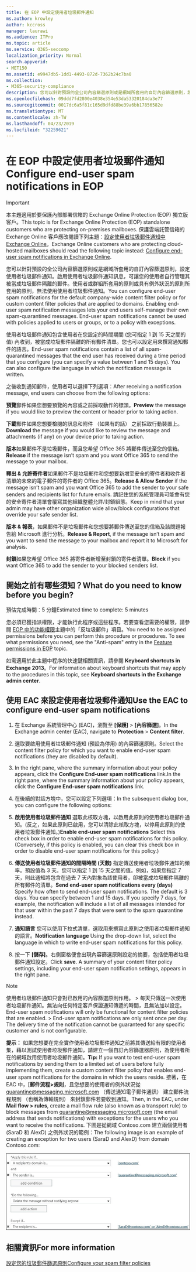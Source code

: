 ```yaml
---
title: 在 EOP 中設定使用者垃圾郵件通知
ms.author: krowley
author: kccross
manager: laurawi
ms.audience: ITPro
ms.topic: article
ms.service: O365-seccomp
localization_priority: Normal
search.appverid:
- MET150
ms.assetid: e9947db5-1dd1-4493-872d-7362b24c7ba0
ms.collection:
- M365-security-compliance
description: 您可以針對預設的全公司內容篩選原則或是網域所套用的自訂內容篩選原則，設定使用者垃圾郵件通知。
ms.openlocfilehash: 09ddd7fd2800e4038e354e53da53320184da3e77
ms.sourcegitcommit: 0017dc6a5f81c165d9dfd88be39a6bb17856582e
ms.translationtype: MT
ms.contentlocale: zh-TW
ms.lasthandoff: 04/23/2019
ms.locfileid: "32259621"
---
```

# <a name="configure-end-user-spam-notifications-in-eop"></a><span data-ttu-id="7c2c7-103">在 EOP 中設定使用者垃圾郵件通知</span><span class="sxs-lookup"><span data-stu-id="7c2c7-103">Configure end-user spam notifications in EOP</span></span>
  
> [!IMPORTANT]
> <span data-ttu-id="7c2c7-104">本主題適用於要保護內部部署信箱的 Exchange Online Protection (EOP) 獨立版客戶。</span><span class="sxs-lookup"><span data-stu-id="7c2c7-104">This topic is for Exchange Online Protection (EOP) standalone customers who are protecting on-premises mailboxes.</span></span> <span data-ttu-id="7c2c7-105">保護雲端託管信箱的 Exchange Online 客戶應改閱讀下列主題：[設定使用者垃圾郵件通知中 Exchange Online](configure-end-user-spam-notifications-in-exchange-online.md)。</span><span class="sxs-lookup"><span data-stu-id="7c2c7-105">Exchange Online customers who are protecting cloud-hosted mailboxes should read the following topic instead: [Configure end-user spam notifications in Exchange Online](configure-end-user-spam-notifications-in-exchange-online.md).</span></span> 
  
<span data-ttu-id="7c2c7-p102">您可以針對預設的全公司內容篩選原則或是網域所套用的自訂內容篩選原則，設定使用者垃圾郵件通知。啟用使用者垃圾郵件通知訊息，可讓您的使用者自行管理其被當成垃圾郵件隔離的郵件。使用者或群組所套用的原則或具有例外狀況的原則所套用的原則，無法使用使用者垃圾郵件通知。</span><span class="sxs-lookup"><span data-stu-id="7c2c7-p102">You can configure end-user spam notifications for the default company-wide content filter policy or for custom content filter policies that are applied to domains. Enabling end-user spam notification messages lets your end users self-manage their own spam-quarantined messages. End-user spam notifications cannot be used with policies applied to users or groups, or to a policy with exceptions.</span></span>
  
<span data-ttu-id="7c2c7-p103">使用者垃圾郵件通知包含使用者在您設定的時間期間 (您可指定 1 到 15 天之間的值) 內收到，被當成垃圾郵件隔離的所有郵件清單。您也可以設定用來撰寫通知郵件的語言。</span><span class="sxs-lookup"><span data-stu-id="7c2c7-p103">End-user spam notifications contain a list of all spam-quarantined messages that the end user has received during a time period that you configure (you can specify a value between 1 and 15 days). You can also configure the language in which the notification message is written.</span></span>
  
<span data-ttu-id="7c2c7-111">之後收到通知郵件，使用者可以選擇下列選項：</span><span class="sxs-lookup"><span data-stu-id="7c2c7-111">After receiving a notification message, end users can choose from the following options:</span></span>

<span data-ttu-id="7c2c7-112">**預覽**郵件如果您想要預覽的內容或之前採取動作的標頭。</span><span class="sxs-lookup"><span data-stu-id="7c2c7-112">**Preview** the message if you would like to preview the content or header prior to taking action.</span></span>

<span data-ttu-id="7c2c7-113">**下載**郵件如果您想要檢閱的訊息和附件 （如果有的話） 之前採取行動裝置上。</span><span class="sxs-lookup"><span data-stu-id="7c2c7-113">**Download** the message if you would like to review the message and attachments (if any) on your device prior to taking action.</span></span>

<span data-ttu-id="7c2c7-114">**版本**如果郵件不是垃圾郵件，而且您希望 Office 365 將郵件傳送至您的信箱。</span><span class="sxs-lookup"><span data-stu-id="7c2c7-114">**Release** if the message isn’t spam and you want Office 365 to send the message to your mailbox.</span></span>

<span data-ttu-id="7c2c7-115">**釋出 & 允許寄件者**如果郵件不是垃圾郵件和您想要新增至安全的寄件者和收件者清單的未來的電子郵件的寄件者的 Office 365。</span><span class="sxs-lookup"><span data-stu-id="7c2c7-115">**Release & Allow Sender** if the message isn’t spam and you want Office 365 to add the sender to your safe senders and recipients list for future emails.</span></span> <span data-ttu-id="7c2c7-116">請記住您的系統管理員可能會有您的安全寄件者清單會覆寫其他組織整體允許/封鎖組態。</span><span class="sxs-lookup"><span data-stu-id="7c2c7-116">Keep in mind that your admin may have other organization wide allow/block configurations that override your safe sender list.</span></span>

<span data-ttu-id="7c2c7-117">**版本 & 報表**，如果郵件不是垃圾郵件和您想要將郵件傳送至您的信箱及該問題報告給 Microsoft 進行分析。</span><span class="sxs-lookup"><span data-stu-id="7c2c7-117">**Release & Report**, if the message isn’t spam and you want to send the message to your mailbox and report it to Microsoft for analysis.</span></span>

<span data-ttu-id="7c2c7-118">**封鎖**如果您希望 Office 365 將寄件者新增至封鎖的寄件者清單。</span><span class="sxs-lookup"><span data-stu-id="7c2c7-118">**Block** if you want Office 365 to add the sender to your blocked senders list.</span></span>
  
## <a name="what-do-you-need-to-know-before-you-begin"></a><span data-ttu-id="7c2c7-119">開始之前有哪些須知？</span><span class="sxs-lookup"><span data-stu-id="7c2c7-119">What do you need to know before you begin?</span></span>
<span data-ttu-id="7c2c7-120"><a name="sectionSection0"> </a></span><span class="sxs-lookup"><span data-stu-id="7c2c7-120"></span></span>

<span data-ttu-id="7c2c7-121">預估完成時間：5 分鐘</span><span class="sxs-lookup"><span data-stu-id="7c2c7-121">Estimated time to complete: 5 minutes</span></span>
  
<span data-ttu-id="7c2c7-p105">您必須已獲指派權限，才能執行此程序或這些程序。若要查看您需要的權限，請參閱 [EOP 中的功能權限](eop/feature-permissions-in-eop.md)主題中的「反垃圾郵件」項目。</span><span class="sxs-lookup"><span data-stu-id="7c2c7-p105">You need to be assigned permissions before you can perform this procedure or procedures. To see what permissions you need, see the "Anti-spam" entry in the [Feature permissions in EOP](eop/feature-permissions-in-eop.md) topic.</span></span> 
  
<span data-ttu-id="7c2c7-124">如需適用於此主題中程序的快速鍵相關資訊，請參閱 **Keyboard shortcuts in Exchange 2013**。</span><span class="sxs-lookup"><span data-stu-id="7c2c7-124">For information about keyboard shortcuts that may apply to the procedures in this topic, see **Keyboard shortcuts in the Exchange admin center**.</span></span>
  
## <a name="use-the-eac-to-configure-end-user-spam-notifications"></a><span data-ttu-id="7c2c7-125">使用 EAC 來設定使用者垃圾郵件通知</span><span class="sxs-lookup"><span data-stu-id="7c2c7-125">Use the EAC to configure end-user spam notifications</span></span>

1. <span data-ttu-id="7c2c7-126">在 Exchange 系統管理中心 (EAC)，瀏覽至 **[保護]** \> **[內容篩選]**。</span><span class="sxs-lookup"><span data-stu-id="7c2c7-126">In the Exchange admin center (EAC), navigate to **Protection** \> **Content filter**.</span></span>
    
2. <span data-ttu-id="7c2c7-127">選取要啟用使用者垃圾郵件通知 (預設為停用) 的內容篩選原則。</span><span class="sxs-lookup"><span data-stu-id="7c2c7-127">Select the content filter policy for which you want to enable end-user spam notifications (they are disabled by default).</span></span>
    
3. <span data-ttu-id="7c2c7-128">In the right pane, where the summary information about your policy appears, click the **Configure End-user spam notifications** link.</span><span class="sxs-lookup"><span data-stu-id="7c2c7-128">In the right pane, where the summary information about your policy appears, click the **Configure End-user spam notifications** link.</span></span> 
    
4. <span data-ttu-id="7c2c7-129">在後續的對話方塊中，您可以設定下列選項：</span><span class="sxs-lookup"><span data-stu-id="7c2c7-129">In the subsequent dialog box, you can configure the following options:</span></span>
    
1. <span data-ttu-id="7c2c7-p106">**啟用使用者垃圾郵件通知** 選取此核取方塊，以啟用此原則的使用者垃圾郵件通知。(反之，如果此原則已啟用，您可以清除此核取方塊，以停用此原則的使用者垃圾郵件通知。)</span><span class="sxs-lookup"><span data-stu-id="7c2c7-p106">**Enable end-user spam notifications** Select this check box in order to enable end-user spam notifications for this policy. (Conversely, if this policy is enabled, you can clear this check box in order to disable end-user spam notifications for this policy.)</span></span> 
    
2. <span data-ttu-id="7c2c7-p107">**傳送使用者垃圾郵件通知的間隔時間 (天數)** 指定傳送使用者垃圾郵件通知的頻率。預設值為 3 天。您可以指定 1 到 15 天之間的值。例如，如果您指定 7 天，則此通知將包含在過去 7 天內對象為該使用者，卻被當成垃圾郵件隔離的所有郵件的清單。</span><span class="sxs-lookup"><span data-stu-id="7c2c7-p107">**Send end-user spam notifications every (days)** Specify how often to send end-user spam notifications. The default is 3 days. You can specify between 1 and 15 days. If you specify 7 days, for example, the notification will include a list of all messages intended for that user within the past 7 days that were sent to the spam quarantine instead.</span></span> 
    
3. <span data-ttu-id="7c2c7-136">**通知語言** 您可以使用下拉式清單，選取用來撰寫此原則之使用者垃圾郵件通知的語言。</span><span class="sxs-lookup"><span data-stu-id="7c2c7-136">**Notification language** Using the drop-down list, select the language in which to write end-user spam notifications for this policy.</span></span> 
    
5. <span data-ttu-id="7c2c7-p108">按一下 **[儲存]**。右側窗格便會出現內容篩選原則設定的摘要，包括使用者垃圾郵件通知設定。</span><span class="sxs-lookup"><span data-stu-id="7c2c7-p108">Click **save**. A summary of your content filter policy settings, including your end-user spam notification settings, appears in the right pane.</span></span>
    
> [!NOTE]
>  <span data-ttu-id="7c2c7-p109">使用者垃圾郵件通知只會對已啟用的內容篩選原則作用。 >  每天只傳送一次使用者垃圾郵件通知。無法向任何特定客戶保證通知傳遞的時間，且無法加以設定。</span><span class="sxs-lookup"><span data-stu-id="7c2c7-p109">End-user spam notifications will only be functional for content filter policies that are enabled. >  End-user spam notifications are only sent once per day. The delivery time of the notification cannot be guaranteed for any specific customer and is not configurable.</span></span> 
  
 <span data-ttu-id="7c2c7-142">**提示：** 如果您想要在完全實作使用者垃圾郵件通知之前將其傳送給有限的使用者集，藉以測試使用者垃圾郵件通知，請建立一個自訂內容篩選器原則，為使用者所在的網域啟用使用者垃圾郵件通知。</span><span class="sxs-lookup"><span data-stu-id="7c2c7-142">**Tip:** If you want to test end-user spam notifications by sending them to a limited set of users before fully implementing them, create a custom content filter policy that enables end-user spam notifications for the domains in which the users reside.</span></span> <span data-ttu-id="7c2c7-143">接著，在 EAC 中，[**郵件流程\>規則**，且您想要的使用者的例外狀況從 quarantine@messaging.microsoft.com （傳送通知電子郵件通訊） 建立郵件流程規則 （也稱為傳輸規則） 來封鎖郵件若要收到通知。</span><span class="sxs-lookup"><span data-stu-id="7c2c7-143">Then, in the EAC, under **Mail flow \> rules**, create a mail flow rule (also known as a transport rule) to block messages from quarantine@messaging.microsoft.com (the email address that sends notifications) with exceptions for the users who you want to receive the notifications.</span></span> <span data-ttu-id="7c2c7-144">下圖是從網域 Contoso.com 建立兩個使用者 (SaraD 和 AlexD) 之例外狀況的範例：</span><span class="sxs-lookup"><span data-stu-id="7c2c7-144">The following image is an example of creating an exception for two users (SaraD and AlexD) from domain Contoso.com:</span></span> 
  
![測試使用者垃圾郵件通知的傳輸規則](media/EOP-ESN-testspecificusers.jpg)
  
## <a name="for-more-information"></a><span data-ttu-id="7c2c7-146">相關資訊</span><span class="sxs-lookup"><span data-stu-id="7c2c7-146">For more information</span></span>

[<span data-ttu-id="7c2c7-147">設定您的垃圾郵件篩選原則</span><span class="sxs-lookup"><span data-stu-id="7c2c7-147">Configure your spam filter policies</span></span>](configure-your-spam-filter-policies.md)
  
